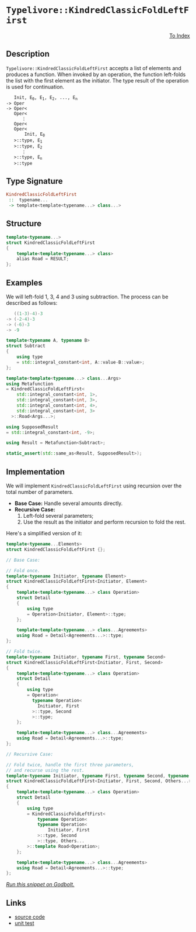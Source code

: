 <!-- Copyright 2024 Feng Mofan
SPDX-License-Identifier: Apache-2.0 -->

# `Typelivore::KindredClassicFoldLeftFirst`

<p style='text-align: right;'><a href="../../../facilities/metafunctions.md#typelivore-kindred-classic-fold-left-first">To Index</a></p>

## Description

`Typelivore::KindredClassicFoldLeftFirst` accepts a list of elements and produces a function.
When invoked by an operation, the function left-folds the list with the first element as the initiator.
The type result of the operation is used for continuation.

<pre><code>   Init, E<sub>0</sub>, E<sub>1</sub>, E<sub>2</sub>, ..., E<sub>n</sub>
-> Oper
-> Oper&lt;
   Oper&lt;
      &vellip;
   Oper&lt;
   Oper&lt;
       Init, E<sub>0</sub>
   &gt;::type, E<sub>1</sub>
   &gt;::type, E<sub>2</sub>
      &vellip;
   &gt;::type, E<sub>n</sub>
   &gt;::type</code></pre>

## Type Signature

```Haskell
KindredClassicFoldLeftFirst
 ::  typename...
 -> template<template<typename...> class...>
```

## Structure

```C++
template<typename...>
struct KindredClassicFoldLeftFirst
{
    template<template<typename...> class>
    alias Road = RESULT;
};
```

## Examples

We will left-fold 1, 3, 4 and 3 using subtraction.
The process can be described as follows:

```C++
   ((1-3)-4)-3
-> (-2-4)-3
-> (-6)-3
-> -9
```

```C++
template<typename A, typename B>
struct Subtract
{
    using type
    = std::integral_constant<int, A::value-B::value>;
};

template<template<typename...> class...Args>
using Metafunction 
= KindredClassicFoldLeftFirst<
    std::integral_constant<int, 1>,
    std::integral_constant<int, 3>,
    std::integral_constant<int, 4>,
    std::integral_constant<int, 3>
  >::Road<Args...>;

using SupposedResult
= std::integral_constant<int, -9>;

using Result = Metafunction<Subtract>;

static_assert(std::same_as<Result, SupposedResult>);
```

## Implementation

We will implement `KindredClassicFoldLeftFirst` using recursion over the total number of parameters.

- **Base Case:** Handle several amounts directly.
- **Recursive Case:**
  1. Left-fold several parameters;
  2. Use the result as the initiator and perform recursion to fold the rest.

Here's a simplified version of it:

```C++
template<typename...Elements>
struct KindredClassicFoldLeftFirst {};

// Base Case:

// Fold once.
template<typename Initiator, typename Element>
struct KindredClassicFoldLeftFirst<Initiator, Element>
{
    template<template<typename...> class Operation>
    struct Detail
    {
        using type 
        = Operation<Initiator, Element>::type;
    };

    template<template<typename...> class...Agreements>
    using Road = Detail<Agreements...>::type;
};

// Fold twice.
template<typename Initiator, typename First, typename Second>
struct KindredClassicFoldLeftFirst<Initiator, First, Second>
{
    template<template<typename...> class Operation>
    struct Detail
    {
        using type 
        = Operation<
          typename Operation<
            Initiator, First
          >::type, Second
          >::type;
    };

    template<template<typename...> class...Agreements>
    using Road = Detail<Agreements...>::type;
};

// Recursive Case:

// Fold twice, handle the first three parameters,
// and recurse using the rest.
template<typename Initiator, typename First, typename Second, typename...Others>
struct KindredClassicFoldLeftFirst<Initiator, First, Second, Others...>
{
    template<template<typename...> class Operation>
    struct Detail
    {
        using type 
        = KindredClassicFoldLeftFirst<
            typename Operation<
            typename Operation<
                Initiator, First
            >::type, Second
            >::type, Others...
        >::template Road<Operation>;
    };

    template<template<typename...> class...Agreements>
    using Road = Detail<Agreements...>::type;
};
```

[*Run this snippet on Godbolt.*](https://godbolt.org/#z:OYLghAFBqd5QCxAYwPYBMCmBRdBLAF1QCcAaPECAMzwBtMA7AQwFtMQByARg9KtQYEAysib0QXACx8BBAKoBnTAAUAHpwAMvAFYTStJg1DIApACYAQuYukl9ZATwDKjdAGFUtAK4sGIAKwAzKSuADJ4DJgAcj4ARpjEIACcXKQADqgKhE4MHt6%2BAcEZWY4C4ZExLPGJKbaY9qUMQgRMxAR5Pn5BdQ05za0E5dFxCcmpCi1tHQXdEwNDldVjAJS2qF7EyOwcBJgsaQa7JoFuBACeaYysmAB0d9j0bIIKx9gmGgCCE8ReDgDUAGkIuhiJh3AYFFlkAAxTzoUKYKgEaF4YgTP4mADsVkxABFjlZPu8PgB6El/CxMJR/NxU9jE4lkv6w2joP4CLY3Ym7faHTDHU4XK5sP4ASQY2SYRDIf3Ol2YIoee0YBFexO%2BvwIgOBoPBVKhLPhiORqImAvFkulpD%2BSqeqsCbyJ2OJf1dsr2Byl/JOPM9Rx9QoVtzurz%2ByAhCj%2BAHlLsQpTk1Z83X8Nf9cZgWnQXW6sYSPsnk14skZZUKMUmC67jrjo7H4wJzRLHFKSNbbSrXiAQHLvXnk1j8YE89nXb6%2BQKx16J4HrncuQ6wxG5x9gKDlc9E/m3UWIsA/gAlVBMNnVv7pzO0AUrtd2hRzzvdoUEhl459Ez5Mw2ygDueE53I9ccA3la4xSbPAWxlHsg2ZU0CGtaDQKETA0AYdBN1TLUgTQ3U3AjP9DQRJEUTRe03AtZsrVg0jrWQ1D0IdF8%2BzdSd/VOQCp2A4Vg3nbBF31WsEnrBhN2TTCzwzJgswrKtnRkgsdxLHtyy3StTxjITGgFEdK1LECRQ0uMtJOHTdLAy1W2os15LUh0ux7WiUIEdCbILB8ezfVSMVfIcGXk1jvXY3lOMFfSeNDcN9WXVdMHXAgXkY%2BTFL3Q9jwxQIa3PKTLxOa9Ytve87MfS5PIHUqP3JfcUI2LIADdMBpOkQD80lyS/Ahfy2a0EEMdB6FlBAGpoUiBrXP40laa5djRUhGXJXq/lBZAaoa5KBoa0EJi5T4AunMLzMoyzEJFEiJgQmcRTo5zzrCucowIQa0Qwggfn%2BbCQTBPD9QIuEiJNUjGwsmVTvgv4rrQ617seu8Q0Sj5cx03afQ4tjjvChdIshQSjITOGxJezUJIvHSEdc101uU0ycwy7UcM%2B/CYV%2B40Qe0smCzR7HhNZryzI5wyuZMtmzIoiCqJZoXqeweyhUc%2BiqdsqXiswSGHoSGHtp5yX7JRhrUoYtx%2BeMt5fPksqTfh/ydYnK2uKDQq%2BMx9W8rihLHS8ta9fSzLJKzXKYpd%2B3pZK82zeHD8ACpI6j6OY5JRlo7%2BAAVTAJkjaO44jmOs6jjOLfhsxAgicMvCwdK3FQrY0nizcAOC1GLoaj4bu4ilnterUhC8WIXqYBwmJ0imn1NmmJnQLsIl2VcxAAfVQuZBAFCfrQ%2BLtarELxMAAWgsVf1%2B9Y3hx8sOPiRoK/UCtH7f4yFl2IYBXeJNaAFlJKoLwGAcHIVNPd7cIZwjmZwW5vjMeIAJ6YCnrQWeAh55kSXn8LgrxZryVHuPQQEC4xQLni0BeJx4GBCQTpVBYD0GQOgQwWBi9BDWkkIQlBBBQHgLIdgwwcDqF/AIXjdKis9ZXjvurNUIdPhrU7mkYoYIqoKC8LQVURIR4MLQZPTB5DKF4PYZvJIgjj4exTtIrUp4X4tDfh/YybhO7dzjH3RiQivgtEcMgae%2BoEgEAgMQhQ1xHEJTcJIvRtEvBiMyBI3RMjXjLAJBwVYtBOD%2BF4H4DgWhSCoE4G4aw1gUzrE2A1cwgQeCkAIJoCJqwADWAQAAcNx/AADZSmVKkP4TElTJBJECA0/QnBJC8BYBIDQGhSBxISUkjgvAFAgF6fk%2BJETSBwFgDARAIB1gEDSF4eCFAIBoH2HQBIURricFUDUzejS/jAGQMgBBkgbhmF4GCQgJA8Bj1SPwQQIgxDsCkDIQQigVDqAmaQXQqRvxxjSJwHgkTomxIKYkzgUZllLK1KgKgfw9mVIOZII5JyzkXL%2BBADwGz6DEAxAXLgyxeDjK0KsCASB1lpE2WQVZVKaUgGAFIMwfA6DTRGRAWIELYgRFaGcYFvAeXMGIGcKMsRtAoXGbk9ZdoowMFoPyn5WBYheGALSWgtARncF4FgFghhgDiCVaiSVeB6paoSZgVQ1VdgCvIOgqJPzaB4FiHGEVHgsAQpengLp2rSD1WILEQJ6Y9VGCdUYApqwqAGHvgANTwJgb8Gk4m5MecIUQ4g3mps%2BWoCFfz9D6pQKkyw%2BhnUjMgKsVAVcchas3qPasphLDWDMAM/1xA7kp3gKsOwJrnAQFcNMPwqQwgRGGFUUYqRijZAEAOvQk7GgLBGIkcY9Qe1NEmO0TwnQ9Dds/gIfobQF1jqXbYddM7xjrsPUsIlawNhbAkKCjgMS%2BkQsGYi/ZhzjmnKkJiiAuAbn4uyUSklEbViDWPKMCAxSQCSECDcZpmJJAaEkGYSQlSelVKSG0jgHTSBdJyTcWp1SkilK4JU/wkguD%2BGaZU59PzBnDNGXkiNUzZkUvmTC5Z5BKD0rxdstgnBWgsFqpiTeTB%2BIli4EkG4XAbgWvwNKO5ehU3PIzdILNSgc0/N0CygFTAgXaofU%2B/pvBBnQsWcs9kCLBPCdE%2BJvcknpOyaxTi6leKCWBDMMSpjEzyWUtQLihIXG1n%2Bdc6MazInIpGEk1wXpNAZFq0oFyn5Qq%2BW2pSyKsVEqHC2plSqOVCqIXKtVeqzVtrdX6sNQk/AS1HBmohZa612xcngIdQkp1Lq%2BXuu2Akr1Prcn%2BsDUoYNFXdzMajUwWN8bE3yltcp9Nry1OyGzd8hJ2n83hobVYYt7Wy2QcSVWmBnBa0MPrUWiwzaTOtvbbtrtK7d1%2BD7WhM9IQ0KXvHekTIU7ciboKBOz786R2LHezuxo%2B6N35EHT0VdYO3vHrmFMH7kP4eDEB4u%2B9N7Mno4dUZl9nA/jhds5F%2BzUmZMaCxX%2B6U7mgPebJaBzA4HEh7YdThvDUmNANI0P4EjKRJMaFqMZyFQzbCMdJZM6ZcyFmwqCzxrZOyOCCcOSwBQtVTm1Qc3yCYVz5O3Pue8tNLyJCLY%2BRplbOgQDBF0/pkFWGcd0ahRxuFVniAsEV8r1X6uvTomxSFml7nAhedF75lAPu8XS5D6MFXYjp5q6SNPDXBBHHO8aay%2BLaJEvct5SKtLmfRXislTl/zsr5WKqq5gFVaqxCld9eV0N3WdXGs/nVn5DXlo2t9S1iF7XXVnC656ttfXeADaDXsEb4afN8GjQoONCak2zdkCphbevlu5vN%2Bt4wZ2S2xBu/txoWqSSoM202ltCQ21YG3yDnILgnuI70MOioaO/slByM9udORYfbru6D09N/l29D3Re1HI9bdb/CHYA%2BYQAq9LtDJO9a9bHcFO3DgfHJPVFJXFXP4GPG4ePcnbXADQlAPEDUgMDLARnB9FnEAMwKTQIdnJDQIRpQIQIZpLgGpWjAZTgBjMZAgkpCjG4GDLgQIUpcjAufwDQSpFDLDQIeA1goXQPB9S5FgkzNgmnQpP1NWS/SQIAA%3D%3D%3D)

## Links

- [source code](../../../../conceptrodon/typelivore/kindred_classic_fold_left_first.hpp)
- [unit test](../../../../tests/unit/metafunctions/typelivore/kindred_classic_fold_left_first.test.hpp)
